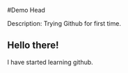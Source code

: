 #Demo Head

Description: Trying Github for first time.
## Hello there!

I have started learning github. 